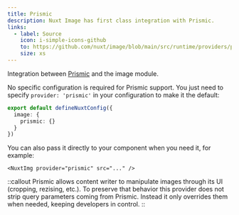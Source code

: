 ```yaml
---
title: Prismic
description: Nuxt Image has first class integration with Prismic.
links:
  - label: Source
    icon: i-simple-icons-github
    to: https://github.com/nuxt/image/blob/main/src/runtime/providers/prismic.ts
    size: xs
---
```


Integration between [Prismic](https://prismic.io/docs) and the image module.

No specific configuration is required for Prismic support. You just need to specify `provider: 'prismic'` in your configuration to make it the default:

```ts [nuxt.config.ts]
export default defineNuxtConfig({
  image: {
    prismic: {}
  }
})
```

You can also pass it directly to your component when you need it, for example:

```vue
<NuxtImg provider="prismic" src="..." />
```

::callout
Prismic allows content writer to manipulate images through its UI (cropping, rezising, etc.). To preserve that behavior this provider does not strip query parameters coming from Prismic. Instead it only overrides them when needed, keeping developers in control.
::
